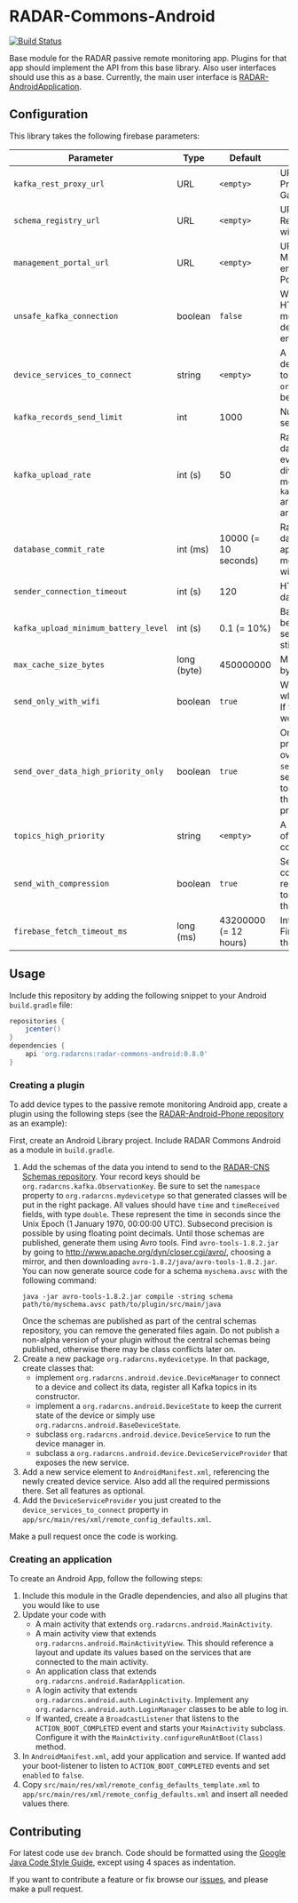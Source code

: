 # RADAR-Commons-Android

[![Build Status](https://travis-ci.org/RADAR-base/radar-commons-android.svg?branch=master)](https://travis-ci.org/RADAR-base/radar-commons-android)

Base module for the RADAR passive remote monitoring app. Plugins for that app should implement the API from this base library. Also user interfaces should use this as a base. Currently, the main user interface is [RADAR-AndroidApplication](https://github.com/RADAR-base/radar-prmt-android.git).

## Configuration

This library takes the following firebase parameters:

| Parameter | Type | Default | Description |
| --------- | ---- | ------- | ----------- |
| `kafka_rest_proxy_url` | URL | `<empty>` | URL of a Kafka REST Proxy or RADAR-Gateway to send data to. |
| `schema_registry_url` | URL | `<empty>` | URL of a Kafka Schema Registry to sync schemas with. |
| `management_portal_url` | URL | `<empty>` | URL of the RADAR Management Portal. If empty, the Management Portal will not be used. |
| `unsafe_kafka_connection` | boolean | `false` | Whether to accept unsafe HTTPS certificates. Only meant to be set to `true` in development environments. |
| `device_services_to_connect` | string | `<empty>` | A space-separated list of device service providers to connect. The `org.radarcns` prefix may be excluded. |
| `kafka_records_send_limit` | int | 1000 | Number of records to send in a single request. |
| `kafka_upload_rate` | int (s) | 50 | Rate after which to send data. In addition, after every `kafka_upload_rate` divided by 5 seconds, if more than `kafka_records_send_limit` are in the buffer, these are sent immediately. |
| `database_commit_rate` | int (ms) | 10000 (= 10 seconds) | Rate of committing new data to disk. If the application crashes, at most this interval of data will be lost. |
| `sender_connection_timeout` | int (s) | 120 | HTTP timeout setting for data uploading. |
| `kafka_upload_minimum_battery_level` | int (s) | 0.1 (= 10%) | Battery level percentage below which to stop sending data. Data will still be collected. |
| `max_cache_size_bytes` | long (byte) | 450000000 | Maximum number of bytes per topic to store. |
| `send_only_with_wifi` | boolean | `true` | Whether to send only when WiFi is connected. If false, for example LTE would also be used. |
| `send_over_data_high_priority_only` | boolean | `true` | Only the data of high priority topics will be sent over LTE. Only used if `send_only_with_wifi` is set to `true`. High priority topics are determined by the `topics_high_priority` property. |
| `topics_high_priority` | string | `<empty>` | A comma separated list of topics that should be considered high priority. |
| `send_with_compression` | boolean | `true` | Send data with GZIP compression. This requires RADAR-Gateway to be installed in front of the Kafka REST Proxy. |
| `firebase_fetch_timeout_ms` | long (ms) | 43200000 (= 12 hours) | Interval for fetching new Firebase configuration if the app is not active. |

## Usage

Include this repository by adding the following snippet to your Android `build.gradle` file:
```gradle
repositories {
    jcenter()
}
dependencies {
    api 'org.radarcns:radar-commons-android:0.8.0'
}
```

### Creating a plugin

To add device types to the passive remote monitoring Android app, create a plugin using the following steps (see the [RADAR-Android-Phone repository](https://github.com/RADAR-base/radar-android-phone.git) as an example):

First, create an Android Library project. Include RADAR Commons Android as a module in `build.gradle`.

1. Add the schemas of the data you intend to send to the [RADAR-CNS Schemas repository](https://github.com/RADAR-base/RADAR-Schemas). Your record keys should be `org.radarcns.kafka.ObservationKey`. Be sure to set the `namespace` property to `org.radarcns.mydevicetype` so that generated classes will be put in the right package. All values should have `time` and `timeReceived` fields, with type `double`. These represent the time in seconds since the Unix Epoch (1 January 1970, 00:00:00 UTC). Subsecond precision is possible by using floating point decimals. Until those schemas are published, generate them using Avro tools. Find `avro-tools-1.8.2.jar` by going to <http://www.apache.org/dyn/closer.cgi/avro/>, choosing a mirror, and then downloading `avro-1.8.2/java/avro-tools-1.8.2.jar`. You can now generate source code for a schema `myschema.avsc` with the following command:
    ```shell
    java -jar avro-tools-1.8.2.jar compile -string schema path/to/myschema.avsc path/to/plugin/src/main/java
    ```
    Once the schemas are published as part of the central schemas repository, you can remove the generated files again. Do not publish a non-alpha version of your plugin without the central schemas being published, otherwise there may be class conflicts later on.
2. Create a new package `org.radarcns.mydevicetype`. In that package, create classes that:
    - implement `org.radarcns.android.device.DeviceManager` to connect to a device and collect its data, register all Kafka topics in its constructor.
    - implement a `org.radarcns.android.DeviceState` to keep the current state of the device or simply use `org.radarcns.android.BaseDeviceState`.
    - subclass `org.radarcns.android.device.DeviceService` to run the device manager in.
    - subclass a `org.radarcns.android.device.DeviceServiceProvider` that exposes the new service.
3. Add a new service element to `AndroidManifest.xml`, referencing the newly created device service. Also add all the required permissions there. Set all features as optional.
4. Add the `DeviceServiceProvider` you just created to the `device_services_to_connect` property in `app/src/main/res/xml/remote_config_defaults.xml`.

Make a pull request once the code is working.

### Creating an application

To create an Android App, follow the following steps:


1. Include this module in the Gradle dependencies, and also all plugins that you would like to use
2. Update your code with
     - A main activity that extends `org.radarcns.android.MainActivity`.
     - A main activity view that extends `org.radarcns.android.MainActivityView`. This should reference a layout and update its values based on the services that are connected to the main activity.
     - An application class that extends `org.radarcns.android.RadarApplication`.
     - A login activity that extends `org.radarcns.android.auth.LoginActivity`. Implement any `org.radarncs.android.auth.LoginManager` classes to be able to log in.
     - If wanted, create a `BroadcastListener` that listens to the `ACTION_BOOT_COMPLETED` event and starts your `MainActivity` subclass. Configure it with the `MainActivity.configureRunAtBoot(Class)` method.
3. In `AndroidManifest.xml`, add your application and service. If wanted add your boot-listener to listen to `ACTION_BOOT_COMPLETED` events and set `enabled` to `false`.
4. Copy `src/main/res/xml/remote_config_defaults_template.xml` to `app/src/main/res/xml/remote_config_defaults.xml` and insert all needed values there.

## Contributing

For latest code use `dev` branch. Code should be formatted using the [Google Java Code Style Guide](https://google.github.io/styleguide/javaguide.html), except using 4 spaces as indentation.

If you want to contribute a feature or fix browse our [issues](https://github.com/RADAR-base/radar-commons-android/issues), and please make a pull request.
